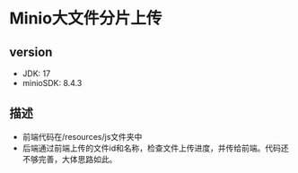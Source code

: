 # Minio大文件分片上传

## version
- JDK: 17
- minioSDK: 8.4.3


## 描述
- 前端代码在/resources/js文件夹中
- 后端通过前端上传的文件id和名称，检查文件上传进度，并传给前端。代码还不够完善，大体思路如此。


